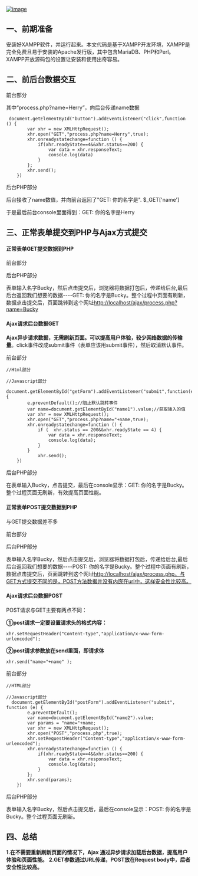 [![image](https://camo.githubusercontent.com/3d4020d2489f89da3a86ac0a965c796c850ebbdd/68747470733a2f2f757365722d676f6c642d63646e2e786974752e696f2f323031382f362f31302f313633653866326439383235343637653f773d3132343026683d33343726663d706e6726733d313237363134)](https://camo.githubusercontent.com/3d4020d2489f89da3a86ac0a965c796c850ebbdd/68747470733a2f2f757365722d676f6c642d63646e2e786974752e696f2f323031382f362f31302f313633653866326439383235343637653f773d3132343026683d33343726663d706e6726733d313237363134)

## 一、前期准备

安装好XAMPP软件，并运行起来。本文代码是基于XAMPP开发环境，XAMPP是完全免费且易于安装的Apache发行版，其中包含MariaDB、PHP和Perl。XAMPP开放源码包的设置让安装和使用出奇容易。

## 二、前后台数据交互

前台部分

其中“process.php?name=Herry”，向后台传递name数据

     document.getElementById("button").addEventListener("click",function () {
            var xhr = new XMLHttpRequest();
            xhr.open("GET","process.php?name=Herry",true);
            xhr.onreadystatechange=function () {
                if(xhr.readyState==4&&xhr.status==200) {
                    var data = xhr.responseText;
                    console.log(data)
                }
            };
            xhr.send();
        })
    

后台PHP部分

后台接收了name数值，并向前台返回了"GET: 你的名字是". $_GET['name']

于是最后前台console里面得到：GET: 你的名字是Herry

## 三、正常表单提交到PHP与Ajax方式提交

#### 正常表单GET提交数据到PHP

前台部分

后台PHP部分

表单输入名字Bucky，然后点击提交后，浏览器将数据打包后，传递给后台,最后后台返回我们想要的数据----GET: 你的名字是Bucky。整个过程中页面有刷新，数据点击提交后，页面跳转到这个网址[http://localhost/ajax/process.php?name=Bucky](http://localhost/ajax/process.php?name=Bucky)

#### Ajax请求后台数据GET

**Ajax异步请求数据，无需刷新页面。可以提高用户体验，较少网络数据的传输量**。click事件改成submit事件（表单应该用submit事件），然后取消默认事件。

前台部分

    //Html部分
    
    //Javascript部分
     document.getElementById("getForm").addEventListener("submit",function(e){
            e.preventDefault();//阻止默认跳转事件
            var name=document.getElementById("name1").value;//获取输入的值
            var xhr = new XMLHttpRequest();
            xhr.open("GET","process.php?name="+name,true);
            xhr.onreadystatechange=function () {
                if (  xhr.status == 200&&xhr.readyState == 4) {
                    var data = xhr.responseText;
                    console.log(data);
                }
            }
                xhr.send();
        })
    

后台PHP部分

在表单输入Bucky，点击提交，最后在console显示：GET: 你的名字是Bucky。整个过程页面无刷新，有效提高页面性能。

#### 正常表单POST提交数据到PHP

与GET提交数据差不多

前台部分

后台PHP部分

表单输入名字Bucky，然后点击提交后，浏览器将数据打包后，传递给后台,最后后台返回我们想要的数据----POST: 你的名字是Bucky。整个过程中页面有刷新，数据点击提交后，页面跳转到这个网址[http://localhost/ajax/process.php。与GET方式提交不同的是，POST方法数据并没有内嵌在url中，这样安全性比较高。](http://localhost/ajax/process.php%E3%80%82%E4%B8%8EGET%E6%96%B9%E5%BC%8F%E6%8F%90%E4%BA%A4%E4%B8%8D%E5%90%8C%E7%9A%84%E6%98%AF%EF%BC%8CPOST%E6%96%B9%E6%B3%95%E6%95%B0%E6%8D%AE%E5%B9%B6%E6%B2%A1%E6%9C%89%E5%86%85%E5%B5%8C%E5%9C%A8url%E4%B8%AD%EF%BC%8C%E8%BF%99%E6%A0%B7%E5%AE%89%E5%85%A8%E6%80%A7%E6%AF%94%E8%BE%83%E9%AB%98%E3%80%82)

#### Ajax请求后台数据POST

POST请求与GET主要有两点不同：

**①post请求一定要设置请求头的格式内容：**

    xhr.setRequestHeader("Content-type","application/x-www-form-urlencoded");  
    

**②post请求参数放在send里面，即请求体**

    xhr.send("name="+name" );  
    

前台部分

    //HTML部分
    
    //Javascript部分
      document.getElementById("postForm").addEventListener("submit", function (e) {
            e.preventDefault();
            var name=document.getElementById("name2").value;
            var params = "name="+name;
            var xhr = new XMLHttpRequest();
            xhr.open("POST","process.php",true);
            xhr.setRequestHeader("Content-type","application/x-www-form-urlencoded");
            xhr.onreadystatechange=function () {
                if(xhr.readyState==4&&xhr.status==200) {
                    var data = xhr.responseText;
                    console.log(data);
                }
            };
            xhr.send(params);
        })
    

后台PHP部分

表单输入名字Bucky，然后点击提交后，最后在console显示：POST: 你的名字是Bucky。整个过程页面无刷新。

## 四、总结

**1.在不需要重新刷新页面的情况下，Ajax 通过异步请求加载后台数据，提高用户体验和页面性能。**
**2.GET参数通过URL传递，POST放在Request body中，后者安全性比较高。**